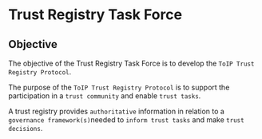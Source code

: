 # Trust Registry Task Force

## Objective

The objective of the Trust Registry Task Force is to develop the `ToIP Trust Registry Protocol`.

The purpose of the `ToIP Trust Registry Protocol` is to support the participation in a `trust community` and enable `trust tasks`.

A trust registry provides `authoritative` information in relation to a
`governance framework(s)`needed to `inform trust tasks` and make `trust decisions`.
